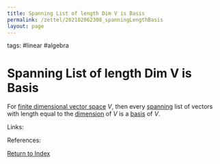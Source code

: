```yaml
---
title: Spanning List of length Dim V is Basis
permalink: /zettel/202102062308_spanningLengthBasis
layout: page
---
```

tags: #linear #algebra

# Spanning List of length Dim V is Basis

For [finite dimensional vector space](202102062028_finiteDimensionalVectorSpace) $V$, then every [spanning](202102062022_spanDefinition) 
list of vectors with length equal to the [dimension](202102062253_dimensionDefinition) of $V$ is a [basis](202102062154_basisDefinition) of
$V$.

Links: 

References: 

[Return to Index](index)